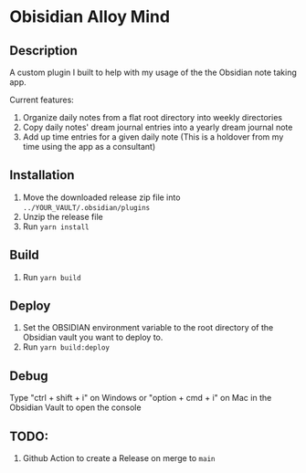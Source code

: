 # Obisidian Alloy Mind

## Description

A custom plugin I built to help with my usage of the the Obsidian note taking app.

Current features:
1. Organize daily notes from a flat root directory into weekly directories
2. Copy daily notes' dream journal entries into a yearly dream journal note
3. Add up time entries for a given daily note (This is a holdover from my time using the app as a consultant)

## Installation

1. Move the downloaded release zip file into `../YOUR_VAULT/.obsidian/plugins`
2. Unzip the release file
3. Run `yarn install`

## Build

1. Run `yarn build`

## Deploy

1. Set the OBSIDIAN environment variable to the root directory of the Obsidian vault you want to deploy to.
2. Run `yarn build:deploy`

## Debug

Type "ctrl + shift + i" on Windows or "option + cmd + i" on Mac in the Obsidian Vault to open the console

## TODO:

1. Github Action to create a Release on merge to `main`
